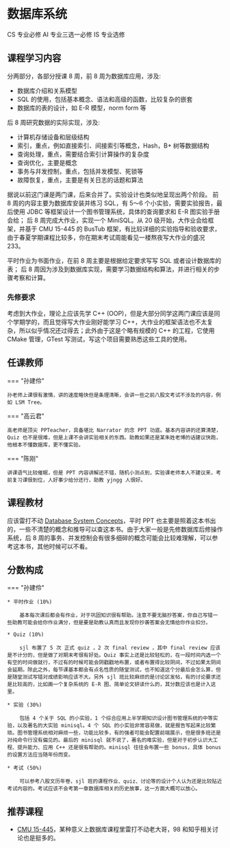 # 数据库系统
<div class="badges">
<span class="badge cs-badge">CS 专业必修</span>
<span class="badge ai-badge">AI 专业三选一必修</span>
<span class="badge is-badge">IS 专业选修</span>
</div>

## 课程学习内容

分两部分，各部分授课 8 周，前 8 周为数据库应用，涉及:

- 数据库介绍和关系模型
- SQL 的使用，包括基本概念、语法和高级的函数，比较复杂的嵌套
- 数据库的表的设计，如 E-R 模型，norm form 等

后 8 周研究数据的实际实现，涉及:

- 计算机存储设备和层级结构
- 索引，重点，例如直接索引、间接索引等概念，Hash，B+ 树等数据结构
- 查询处理，重点，需要结合索引计算操作的复杂度
- 查询优化，主要是概念
- 事务与幷发控制，重点，包括并发模型、死锁等
- 故障恢复，重点，主要是有关日志的话题和算法

据说以前这门课是两门课，后来合并了。实验设计也类似地呈现出两个阶段。
前 8 周的内容主要为数据库安装并练习 SQL，有 5～6 个小实验，需要实验报告，最后使用 JDBC 等框架设计一个图书管理系统，具体的查询要求和 E-R 图实验手册会给；
后 8 周完成大作业，实现一个 MiniSQL。从 20 级开始，大作业会给框架，并基于 CMU 15-445 的 BusTub 框架，有比较详细的实验指导和验收要求，由于春夏学期课程比较多，你在期末考试周能看见一楼熬夜写大作业的盛况 233。

平时作业为书面作业，在前 8 周主要是根据给定要求写写 SQL 或者设计数据库的表；
后 8 周因为涉及到数据库实现，需要学习数据结构和算法，并进行相关的步骤考察和计算。

### 先修要求

考虑到大作业，理论上应该先学 C++ (OOP)，但是大部分同学这两门课应该是同个学期学的，而且觉得写大作业刚好能学习 C++，大作业的框架语法也不太复杂，所以似乎情况还过得去；此外由于这是个略有规模的 C++ 的工程，它使用 CMake 管理，GTest 写测试，写这个项目需要熟悉这些工具的使用。

## 任课教师
    
=== "孙建伶"
    
    孙老师上课很有激情，讲的速度略快但是条理清晰，会讲一些之前八股文考试不涉及的内容，例如 LSM Tree。
    
=== "高云君"
    
    高老师是顶尖 PPTeacher，具备堪比 Narrator 的念 PPT 功底。基本内容讲的还算清楚，Quiz 也不是很难，但是上课不会讲实验相关的东西。助教如果还是某朱姓老博的话建议快跑，他根本不懂数据库，更不懂实验。

=== "陈刚"

    讲课语气比较催眠，但是 PPT 内容讲解还不错，随机小测点到，实验课老师本人不建议来，考前复习课很到位，人好事少给分还行，助教 yjngg 人很好。

## 课程教材

应该雷打不动 [Database System Concepts](https://www.db-book.com/)，平时 PPT 也主要是照着这本书出的，一些不清楚的概念和推导可以查这本书。由于大家一般是先修数据库后修操作系统，后 8 周的事务、并发控制会有很多细碎的概念可能会比较难理解，可以参考这本书，其他时候可以不看。


## 分数构成

=== "孙建伶"

    * 平时作业 (10%)

        基本每次课后都会有作业，对于巩固知识很有帮助。注意不要无脑抄答案，你自己写错一些助教可能会给你作业满分，但是要是助教认真而且发现你抄袭答案会无情给你作业扣分。

    * Quiz (10%)

        sjl 布置了 5 次 正式 quiz ，2 次 final review ，其中 final review 应该是不计分的，但是做了对期末考很有好处。Quiz 事实上还是比较轻松的，在一段时间内选一个有空的时间做就行，不过有的时候可能会阴戳戳地布置，或者布置得比较阴间，不过如果太阴间会延期。除此之外，每节课基本都会有点名性质的随堂测试，也不知道这个分最后会怎么算，但是随堂测试写错对成绩影响应该不大。另外 sjl 班比较麻烦的是讨论区发帖，有的讨论要求还是比较高的，比如画一个复杂系统的 E-R 图、简单论文研读什么的，其分数应该也是计入这里。

    * 实验 (30%)

        包括 4 个关于 SQL 的小实验，1 个综合应用上半学期知识设计图书管理系统的中等实验，以及著名的大实验 minisql。4 个 SQL 的小实验非常容易做，就是报告写起来比较繁琐。图书管理系统相对麻烦一些，功能比较多，有的强者可能会配置前端展示，但是很多班还是对纯命令行没有偏见的。最后的 minisql 就不说了，著名的难实验，但是对于初步认识大工程、提升能力、应用 C++ 还是很有帮助的。minisql 往往会布置一些 bonus，具体 bonus 的设置方法应当随年份而变。

    * 考试 (50%)

        可以参考八股文历年卷，sjl 班的课程作业、quiz、讨论等的设计个人认为还是比较贴近考试内容的。考试应该不会考第一章数据库相关的历史故事，这一方面大概可以放心。

## 推荐课程

- [CMU 15-445](https://15445.courses.cs.cmu.edu/)，某种意义上数据库课程里雷打不动老大哥，98 和知乎相关讨论也是挺多的。
